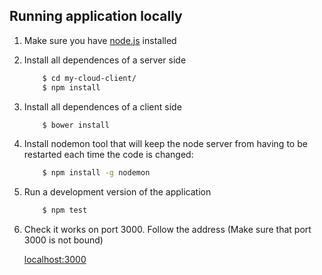 ## Running application locally

1. Make sure you have [node.js](https://nodejs.org/en/download/) installed

2. Install all dependences of a server side

    ```bash
        $ cd my-cloud-client/
        $ npm install
    ```
3. Install all dependences of a client side

    ```bash
        $ bower install
    ```
4. Install nodemon tool that will keep the node server from having to be restarted each time the code is changed:

    ```bash
        $ npm install -g nodemon
    ```
5. Run a development version of the application

    ```bash
        $ npm test
    ```

6. Check it works on port 3000. Follow the address (Make sure that port 3000 is not bound)

    [localhost:3000](http://localhost:3000)